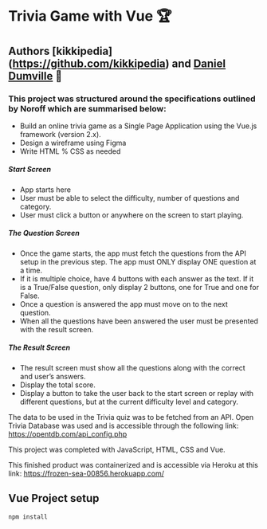 
# Trivia Game with Vue 	:trophy:

## Authors [kikkipedia] (https://github.com/kikkipedia) and [Daniel Dumville](https://github.com/Dandandumdum) :handshake:

### This project was structured around the specifications outlined by Noroff which are summarised below:

-	Build an online trivia game as a Single Page Application using the Vue.js framework (version 2.x).
-	Design a wireframe using Figma
-	Write HTML % CSS as needed

##### Start Screen
- App starts here
- User must be able to select the difficulty, number of questions and category. 
- User must click a button or anywhere on the screen to start playing.

##### The Question Screen
- Once the game starts, the app must fetch the questions from the API setup in the previous step. The app must ONLY display ONE question at a time. 
- If it is multiple choice, have 4 buttons with each answer as the text. If it is a True/False question, only display 2 buttons, one for True and one for False.
- Once a question is answered the app must move on to the next question. 
- When all the questions have been answered the user must be presented with the result screen.

##### The Result Screen
- The result screen must show all the questions along with the correct and user’s answers.
- Display the total score. 
- Display a button to take the user back to the start screen or replay with different questions, but at the current difficulty level and category.

The data to be used in the Trivia quiz was to be fetched from an API. Open Trivia Database was used and is accessible through the following link: https://opentdb.com/api_config.php

This project was completed with JavaScript, HTML, CSS and Vue.

This finished product was containerized and is accessible via Heroku at this link:
https://frozen-sea-00856.herokuapp.com/





## Vue Project setup
```
npm install
```


